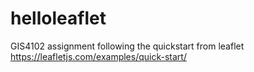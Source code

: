 # helloleaflet
GIS4102 assignment
following the quickstart from leaflet
https://leafletjs.com/examples/quick-start/
